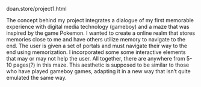 doan.store/project1.html

The concept behind my project integrates a dialogue of my first memorable experience with digital media technology (gameboy) and a maze that was inspired by the game Pokemon. I wanted to create a online realm that stores memories close to me and have others utilize memory to navigate to the end. The user is given a set of portals and must navigate their way to the end using memorization. I incorporated some some interactive elements that may or may not help the user. All together, there are anywhere from 5-10 pages(?) in this maze. This aesthetic is supposed to be similar to those who have played gameboy games, adapting it in a new way that isn’t quite emulated the same way.
